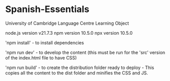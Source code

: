 # Spanish-Essentials
University of Cambridge Language Centre Learning Object

node.js version v21.7.3
npm version 10.5.0
npx version 10.5.0


'npm install' - to install dependencies

'npm run dev' - to develop the content (this must be run for the 'src' version of the index.html file to have CSS)

'npm run build' - to create the distribution folder ready to deploy - This copies all the content to the dist folder and minifies the CSS and JS.